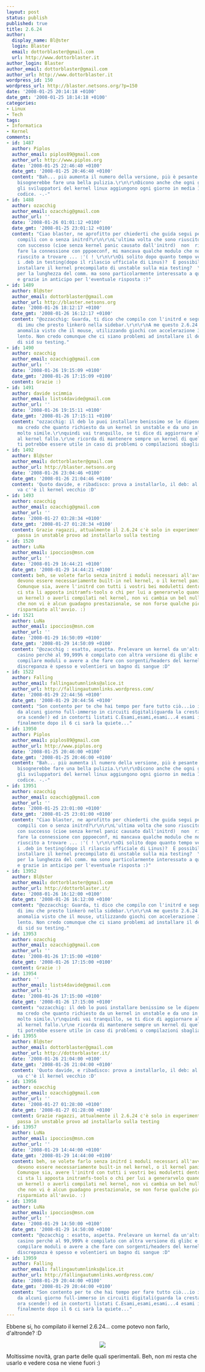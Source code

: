 ```yaml
---
layout: post
status: publish
published: true
title: 2.6.24
author:
  display_name: Bl@ster
  login: Blaster
  email: dottorblaster@gmail.com
  url: http://www.dottorblaster.it
author_login: Blaster
author_email: dottorblaster@gmail.com
author_url: http://www.dottorblaster.it
wordpress_id: 150
wordpress_url: http://blaster.netsons.org/?p=150
date: '2008-01-25 20:14:18 +0100'
date_gmt: '2008-01-25 18:14:18 +0100'
categories:
- Linux
- Tech
tags:
- Informatica
- Kernel
comments:
- id: 1487
  author: Piplos
  author_email: piplos89@gmail.com
  author_url: http://www.piplos.org
  date: '2008-01-25 22:46:40 +0100'
  date_gmt: '2008-01-25 20:46:40 +0100'
  content: "Bah... più aumenta il numero della versione, più è pesante il kernello...
    bisognerebbe fare una bella pulizia.\r\n\r\nDicono anche che ogni giorno tutti
    gli sviluppatori del kernel linux aggiungono ogni giorno in media 1000 linee di
    codice. -.-"
- id: 1488
  author: ozacchig
  author_email: ozacchig@gmail.com
  author_url: ''
  date: '2008-01-26 01:01:12 +0100'
  date_gmt: '2008-01-25 23:01:12 +0100'
  content: "Ciao blaster, ne aprofitto per chiederti che guida segui per la compilazione?
    compili con o senza initrd?\r\n\r\nL'ultima volta che sono riuscito a compilarlo
    con successo (cioe senza kernel panic causato dall'initrd)  non  riuscivo + a
    fare la connessione con pppoeconf, mi mancava qualche modulo che non sono mai
    riuscito a trovare ... :'( ! \r\n\r\nDi solito dopo quanto tempo vengono inseriti
    i .deb in testing(dopo il rilascio ufficiale di Linus)?  È possibile(ha senso?)
    installare il kernel precompilato di unstable sulla mia testing?  \r\n\r\nScusa
    per la lunghezza del comm. ma sono particolarmente interessato a questo 2.6.24\r\n\r\nCiao
    e grazie in anticipo per l'eventuale risposta :)"
- id: 1489
  author: Bl@ster
  author_email: dottorblaster@gmail.com
  author_url: http://blaster.netsons.org
  date: '2008-01-26 18:12:17 +0100'
  date_gmt: '2008-01-26 16:12:17 +0100'
  content: "@ozzacchig: Guarda, ti dico che compilo con l'initrd e seguendo la guida
    di imu che presto linkerò nella sidebar.\r\n\r\nA me questo 2.6.24 crea qualche
    anomalia visto che il mouse, utilizzando giochi con accelerazione 3D, va terribilmente
    lento. Non credo comunque che ci siano problemi ad installare il deb del kernel
    di sid su testing."
- id: 1490
  author: ozacchig
  author_email: ozacchig@gmail.com
  author_url: ''
  date: '2008-01-26 19:15:09 +0100'
  date_gmt: '2008-01-26 17:15:09 +0100'
  content: Grazie :)
- id: 1491
  author: davide scimmia
  author_email: lists4davide@gmail.com
  author_url: ''
  date: '2008-01-26 19:15:11 +0100'
  date_gmt: '2008-01-26 17:15:11 +0100'
  content: "ozzacchig: il deb lo puoi installare benissimo se le dipendenze sono rispettate,
    ma credo che quanto richiesto da un kernel in unstable e da uno in testing sia
    molto simile.\r\nquindi vai tranquillo, se ti dice di aggiornare altro legato
    al kernel fallo.\r\ne ricorda di mantenere sempre un kernel di quelli buoni installati.
    ti potrebbe essere utile in caso di problemi o compilazioni sbagliate... ;-)"
- id: 1492
  author: Bl@ster
  author_email: dottorblaster@gmail.com
  author_url: http://blaster.netsons.org
  date: '2008-01-26 23:04:46 +0100'
  date_gmt: '2008-01-26 21:04:46 +0100'
  content: 'Quoto davide, e ribadisco: prova a installarlo, il deb: al limite se non
    va c''è il kernel vecchio :D'
- id: 1493
  author: ozacchig
  author_email: ozacchig@gmail.com
  author_url: ''
  date: '2008-01-27 03:28:34 +0100'
  date_gmt: '2008-01-27 01:28:34 +0100'
  content: Grazie ragazzi, attualmente il 2.6.24 c'è solo in experimental, quando
    passa in unstable provo ad installarlo sulla testing
- id: 1520
  author: LuNa
  author_email: ipoccios@msn.com
  author_url: ''
  date: '2008-01-29 16:44:21 +0100'
  date_gmt: '2008-01-29 14:44:21 +0100'
  content: beh, se volete farlo senza initrd i moduli necessari all'avvio della macchina
    devono essere necessariamente built-in nel kernel, o il kernel panic è inevitabile.
    Comunque sia, avere l'initrd con tutti i vostri bei moduletti dentro (visto che
    ci sta li apposta initramfs-tools o chi per lui a generarvelo quando installate
    un kernel) o averli compilati nel kernel, non vi cambia un bel nulla, nel senso
    che non vi è alcun guadagno prestazionale, se non forse qualche piccolo secondo
    risparmiato all'avvio. :)
- id: 1521
  author: LuNa
  author_email: ipoccios@msn.com
  author_url: ''
  date: '2008-01-29 16:50:09 +0100'
  date_gmt: '2008-01-29 14:50:09 +0100'
  content: "@ozacchig : esatto, aspetta. Prelevare un kernel da un'altro ramo è un
    casino perchè al 99,999% è compilato con altra versione di glibc e poi se devi
    compilare moduli o avere a che fare con sorgenti/headers del kernel con questa
    discrepanza è spesso e volentieri un bagno di sangue :D"
- id: 1522
  author: Falling
  author_email: fallingautumnlinks@alice.it
  author_url: http://fallingautumnlinks.wordpress.com/
  date: '2008-01-29 22:44:56 +0100'
  date_gmt: '2008-01-29 20:44:56 +0100'
  content: "Son contento per te che hai tempo per fare tutto ciò...io invece sono
    da alcuni giorno full-immerso in circuiti digitali(guarda la cresta del clock,guardaguarda,
    ora scende!) ed in contorti listati C.Esami,esami,esami...4 esami in 5 giorni!\r\nMa
    finalmente dopo il 6 ci sarà la quiete..."
- id: 13950
  author: Piplos
  author_email: piplos89@gmail.com
  author_url: http://www.piplos.org
  date: '2008-01-25 20:46:00 +0100'
  date_gmt: '2008-01-25 20:46:00 +0100'
  content: "Bah... più aumenta il numero della versione, più è pesante il kernello...
    bisognerebbe fare una bella pulizia.\r\n\r\nDicono anche che ogni giorno tutti
    gli sviluppatori del kernel linux aggiungono ogni giorno in media 1000 linee di
    codice. -.-"
- id: 13951
  author: ozacchig
  author_email: ozacchig@gmail.com
  author_url: ''
  date: '2008-01-25 23:01:00 +0100'
  date_gmt: '2008-01-25 23:01:00 +0100'
  content: "Ciao blaster, ne aprofitto per chiederti che guida segui per la compilazione?
    compili con o senza initrd?\r\n\r\nL'ultima volta che sono riuscito a compilarlo
    con successo (cioe senza kernel panic causato dall'initrd)  non  riuscivo + a
    fare la connessione con pppoeconf, mi mancava qualche modulo che non sono mai
    riuscito a trovare ... :'( ! \r\n\r\nDi solito dopo quanto tempo vengono inseriti
    i .deb in testing(dopo il rilascio ufficiale di Linus)?  È possibile(ha senso?)
    installare il kernel precompilato di unstable sulla mia testing?  \r\n\r\nScusa
    per la lunghezza del comm. ma sono particolarmente interessato a questo 2.6.24\r\n\r\nCiao
    e grazie in anticipo per l'eventuale risposta :)"
- id: 13952
  author: Bl@ster
  author_email: dottorblaster@gmail.com
  author_url: http://dottorblaster.it/
  date: '2008-01-26 16:12:00 +0100'
  date_gmt: '2008-01-26 16:12:00 +0100'
  content: "@ozzacchig: Guarda, ti dico che compilo con l'initrd e seguendo la guida
    di imu che presto linkerò nella sidebar.\r\n\r\nA me questo 2.6.24 crea qualche
    anomalia visto che il mouse, utilizzando giochi con accelerazione 3D, va terribilmente
    lento. Non credo comunque che ci siano problemi ad installare il deb del kernel
    di sid su testing."
- id: 13953
  author: ozacchig
  author_email: ozacchig@gmail.com
  author_url: ''
  date: '2008-01-26 17:15:00 +0100'
  date_gmt: '2008-01-26 17:15:00 +0100'
  content: Grazie :)
- id: 13954
  author: ''
  author_email: lists4davide@gmail.com
  author_url: ''
  date: '2008-01-26 17:15:00 +0100'
  date_gmt: '2008-01-26 17:15:00 +0100'
  content: "ozzacchig: il deb lo puoi installare benissimo se le dipendenze sono rispettate,
    ma credo che quanto richiesto da un kernel in unstable e da uno in testing sia
    molto simile.\r\nquindi vai tranquillo, se ti dice di aggiornare altro legato
    al kernel fallo.\r\ne ricorda di mantenere sempre un kernel di quelli buoni installati.
    ti potrebbe essere utile in caso di problemi o compilazioni sbagliate... ;-)"
- id: 13955
  author: Bl@ster
  author_email: dottorblaster@gmail.com
  author_url: http://dottorblaster.it/
  date: '2008-01-26 21:04:00 +0100'
  date_gmt: '2008-01-26 21:04:00 +0100'
  content: 'Quoto davide, e ribadisco: prova a installarlo, il deb: al limite se non
    va c''è il kernel vecchio :D'
- id: 13956
  author: ozacchig
  author_email: ozacchig@gmail.com
  author_url: ''
  date: '2008-01-27 01:28:00 +0100'
  date_gmt: '2008-01-27 01:28:00 +0100'
  content: Grazie ragazzi, attualmente il 2.6.24 c'è solo in experimental, quando
    passa in unstable provo ad installarlo sulla testing
- id: 13957
  author: LuNa
  author_email: ipoccios@msn.com
  author_url: ''
  date: '2008-01-29 14:44:00 +0100'
  date_gmt: '2008-01-29 14:44:00 +0100'
  content: beh, se volete farlo senza initrd i moduli necessari all'avvio della macchina
    devono essere necessariamente built-in nel kernel, o il kernel panic è inevitabile.
    Comunque sia, avere l'initrd con tutti i vostri bei moduletti dentro (visto che
    ci sta li apposta initramfs-tools o chi per lui a generarvelo quando installate
    un kernel) o averli compilati nel kernel, non vi cambia un bel nulla, nel senso
    che non vi è alcun guadagno prestazionale, se non forse qualche piccolo secondo
    risparmiato all'avvio. :)
- id: 13958
  author: LuNa
  author_email: ipoccios@msn.com
  author_url: ''
  date: '2008-01-29 14:50:00 +0100'
  date_gmt: '2008-01-29 14:50:00 +0100'
  content: "@ozacchig : esatto, aspetta. Prelevare un kernel da un'altro ramo è un
    casino perchè al 99,999% è compilato con altra versione di glibc e poi se devi
    compilare moduli o avere a che fare con sorgenti/headers del kernel con questa
    discrepanza è spesso e volentieri un bagno di sangue :D"
- id: 13959
  author: Falling
  author_email: fallingautumnlinks@alice.it
  author_url: http://fallingautumnlinks.wordpress.com/
  date: '2008-01-29 20:44:00 +0100'
  date_gmt: '2008-01-29 20:44:00 +0100'
  content: "Son contento per te che hai tempo per fare tutto ciò...io invece sono
    da alcuni giorno full-immerso in circuiti digitali(guarda la cresta del clock,guardaguarda,
    ora scende!) ed in contorti listati C.Esami,esami,esami...4 esami in 5 giorni!\r\nMa
    finalmente dopo il 6 ci sarà la quiete..."
---
```

<p>Ebbene si, ho compilato il kernel 2.6.24... come potevo non farlo, d'altronde? :D</p>
<p align="center"><img src="http://img01.picoodle.com/img/img01/4/1/25/f_SchermataMom_8830b2d.png" /></p>
<p align="left">Moltissime novità, gran parte delle quali sperimentali. Beh, non mi resta che usarlo e vedere cosa ne viene fuori :)</p>
